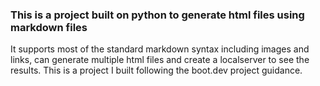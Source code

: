 ### This is a project built on python to generate html files using markdown files
It supports most of the standard markdown syntax including images and links, can generate multiple html files and create a localserver to see the results.
This is a project I built following the boot.dev project guidance. 
